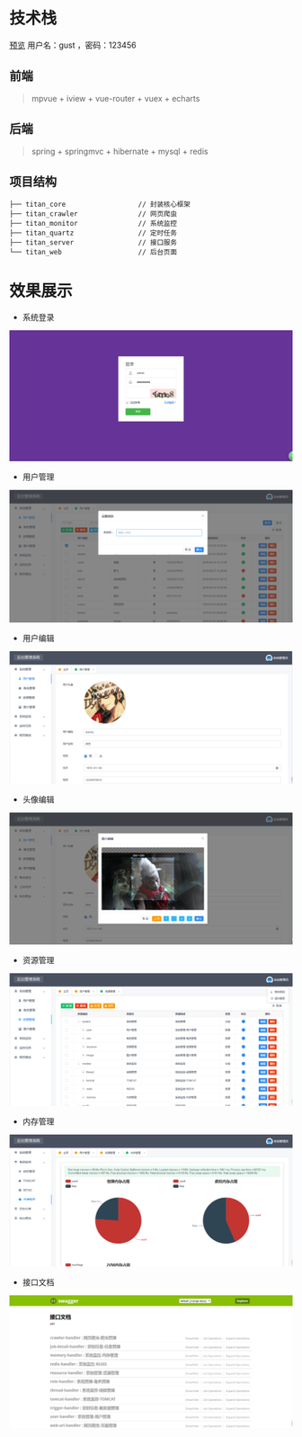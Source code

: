 # 技术栈
[预览](https://45.76.222.218:8000) 用户名：gust ，密码：123456
## 前端
> mpvue + iview + vue-router + vuex + echarts
## 后端
> spring + springmvc + hibernate + mysql + redis

## 项目结构
```
├── titan_core                  // 封装核心框架
├── titan_crawler               // 网页爬虫
├── titan_monitor               // 系统监控
├── titan_quartz                // 定时任务
├── titan_server                // 接口服务
└── titan_web                   // 后台页面
```

# 效果展示

- 系统登录
<img src="https://github.com/qianlic/titan/blob/master/snapshot/login.png"/>

- 用户管理
<img src="https://github.com/qianlic/titan/blob/master/snapshot/user.png"/>

- 用户编辑
<img src="https://github.com/qianlic/titan/blob/master/snapshot/useredit.png"/>

- 头像编辑
<img src="https://github.com/qianlic/titan/blob/master/snapshot/imgedit.png"/>

- 资源管理
<img src="https://github.com/qianlic/titan/blob/master/snapshot/resource.png"/>

- 内存管理
<img src="https://github.com/qianlic/titan/blob/master/snapshot/memory.png"/>

- 接口文档
<img src="https://github.com/qianlic/titan/blob/master/snapshot/api.png"/>
